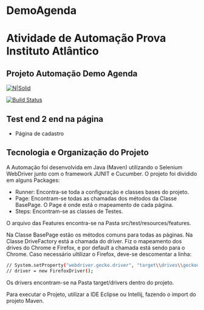 # DemoAgenda

# Atividade de Automação Prova Instituto Atlântico
## Projeto Automação Demo Agenda

[![N|Solid](https://cldup.com/dTxpPi9lDf.thumb.png)](https://nodesource.com/products/nsolid)

[![Build Status](https://travis-ci.org/joemccann/dillinger.svg?branch=master)](https://travis-ci.org/joemccann/dillinger)

## Test end 2 end na página
- Página de cadastro 


## Tecnologia e Organização do Projeto

A Automação foi desenvolvida em Java (Maven) utilizando o Selenium WebDriver junto com o framework JUNIT e Cucumber.
O projeto foi dividido em alguns Packages:

- Runner: Encontra-se toda a configuração e classes bases do projeto.
- Page: Encontram-se todas as chamadas dos métodos da Classe BasePage. O Page é onde está o mapeamento de cada página.
- Steps: Encontram-se as classes de Testes.

O arquivo das Features encontra-se na Pasta src/test/resources/features.

Na Classe BasePage estão os métodos comuns para todas as páginas.
Na Classe DriveFactory está a chamada do driver.
Fiz o mapeamento dos drives do Chrome e Firefox, e por default a chamada está sendo para o Chrome. Caso necessário ultilizar o Firefox, deve-se descomentar a linha:

```sh
// System.setProperty("webdriver.gecko.driver", "target\\drives\\geckodriver.exe");
// driver = new FirefoxDriver();
```

Os drivers encontram-se na Pasta target/drivers dentro do projeto.

Para executar o Projeto, utilizar a IDE Eclipse ou Intellij, fazendo o import do projeto Maven.
